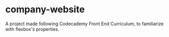 # company-website
A project made following Codecademy Front End Curriculum, to familiarize with flexbox's properties.
